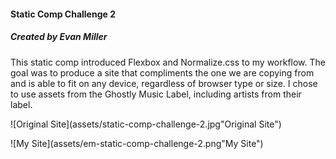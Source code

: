 #### Static Comp Challenge 2
##### Created by Evan Miller

This static comp introduced Flexbox and Normalize.css to my workflow. The goal was to produce a site that compliments the one we are copying from and is able to fit on any device, regardless of browser type or size. I chose to use assets from the Ghostly Music Label, including artists from their label.

![Original Site](assets/static-comp-challenge-2.jpg"Original Site")

![My Site](assets/em-static-comp-challenge-2.png"My Site")

